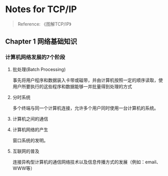 # Notes for TCP/IP

> Reference: 《图解TCP/IP》

## Chapter 1 网络基础知识

### 计算机网络发展的7个阶段

1. 批处理(Batch Processing)

   事先将用户程序和数据装入卡带或磁带，并由计算机按照一定的顺序读取，使用户所要执行的这些程序和数据能够一并批量得到处理的方式

2. 分时系统

   多个终端与同一个计算机连接，允许多个用户同时使用一台计算机的系统。

3. 计算机之间的通信

4. 计算机网络的产生

   窗口系统的发明。

5. 互联网的普及

   连接异构型计算机的通信网络技术以及信息传播方式的发展（例如：email、WWW等）